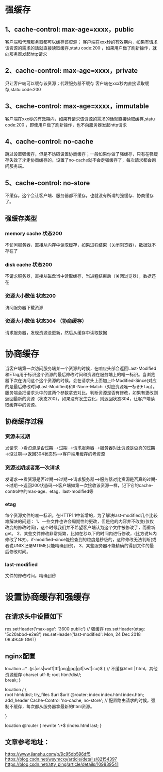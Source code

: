 # 强缓存
## 1、cache-control: max-age=xxxx，public
客户端和代理服务器都可以缓存该资源；
客户端在xxx秒的有效期内，如果有请求该资源的需求的话就直接读取缓存,statu code:200 ，如果用户做了刷新操作，就向服务器发起http请求

## 2、cache-control: max-age=xxxx，private
只让客户端可以缓存该资源；代理服务器不缓存
客户端在xxx秒内直接读取缓存,statu code:200

## 3、cache-control: max-age=xxxx，immutable
客户端在xxx秒的有效期内，如果有请求该资源的需求的话就直接读取缓存,statu code:200 ，即使用户做了刷新操作，也不向服务器发起http请求

## 4、cache-control: no-cache
跳过设置强缓存，但是不妨碍设置协商缓存；一般如果你做了强缓存，只有在强缓存失效了才走协商缓存的，设置了no-cache就不会走强缓存了，每次请求都会询问服务端。

## 5、cache-control: no-store
不缓存，这个会让客户端、服务器都不缓存，也就没有所谓的强缓存、协商缓存了。

## 强缓存类型
### memory cache    状态200
不访问服务器，直接从内存中读取缓存，如果进程结束（关闭浏览器），数据就不存在了

### disk cache    状态200
不请求服务器，直接从磁盘当中读取缓存，当进程结束后（关闭浏览器），数据还在

### 资源大小数值    状态200
访问服务器下载资源

### 资源大小数值 状态304 （协商缓存）
请求服务器，发现资源没更新，然后从缓存中读取数据


# 协商缓存
当客户端第一次访问服务端某一个资源的时候，在响应头部会返回Last-Modified和ETag用于标识这个资源的最后修改时间和资源在服务端上的唯一标识。当浏览器下次在访问这个这个资源的时候，会在请求头上面加上If-Modified-Since(对应的是最后修改时间Last-Modified)和If-None-Match（对应资源唯一标识ETag）。服务端会把请求头中的这两个参数拿去对比，判断资源是否有修改，如果有更改则返回最新的资源（状态200），如果没有发生变化，则返回状态304，让客户端读取缓存中的资源。

## 协商缓存过程

### 资源未过期
发请求-->看资源是否过期-->过期-->请求服务器-->服务器对比资源是否真的过期-->没过期-->返回304状态码-->客户端用缓存的老资源

### 资源过期或者第一次请求
发请求-->看资源是否过期-->过期-->请求服务器-->服务器对比资源是否真的过期-->过期-->返回200状态码-->客户端如第一次接收该资源一样，记下它的cache-control中的max-age、etag、last-modified等

### etag
每个资源文件的唯一标识。在HTTP1.1中新增的，为了解决last-modified几个比较难解决的问题：
1、一些文件也许会周期性的更改，但是他的内容并不改变(仅仅改变的修改时间)，这个时候我们并不希望客户端认为这个文件被修改了，而重新get。
2、某些文件修改非常频繁，比如在秒以下的时间内进行修改，(比方说1s内修改了N次)，if-modified-since能检查到的粒度是秒级的，这种修改无法判断(或者说UNIX记录MTIME只能精确到秒)。
3、某些服务器不能精确的得到文件的最后修改时间。

### last-modified
文件的修改时间，精确到秒


# 设置协商缓存和强缓存

## 在请求头中设置如下
res.setHeader('max-age': '3600 public')     // 强缓存
res.setHeader(etag: '5c20abbd-e2e8')
res.setHeader('last-modified': Mon, 24 Dec 2018 09:49:49 GMT)

## nginx配置
location ~* \.(js|css|woff|ttf|png|jpg|gif|swf|ico)$ {      // 不缓存html | html，其他资源缓存
    charset utf-8;
    root html/dist/;  
    break;
}

location / {    
    root   html/dist;
    try_files $uri $uri/ @router;
    index  index.html index.htm;
    add_header Cache-Control 'no-cache, no-store';          // 配置路由请求的时候，强制不缓存，每次都从服务器拿最新的html资源。

}

location @router {
    rewrite ^.*$ /index.html last;
}



## 文章参考地址：
https://www.jianshu.com/p/9c95db596df5
https://blog.csdn.net/wsymcxy/article/details/82154397
https://blog.csdn.net/atty_ping/article/details/109839541